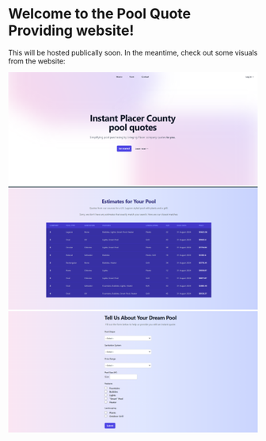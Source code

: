 # Welcome to the Pool Quote Providing website!

This will be hosted publically soon. In the meantime, check out some visuals from the website:

![](https://github.com/sierrajanson/pool_website/blob/main/Screenshot%202024-09-05%20132313.png)
![](https://github.com/sierrajanson/pool_website/blob/main/Screenshot%202024-09-03%20203157.png)
![](https://github.com/sierrajanson/pool_website/blob/main/Screenshot%202024-09-05%20132414.png)
